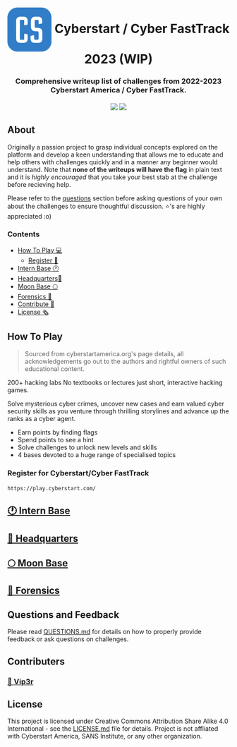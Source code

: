 <h1 align="center"> <img align="center" src="assets/CyberstartLogo.png" width="100"> Cyberstart / Cyber FastTrack 2023 (WIP) </h1>

<h3 align="center">Comprehensive writeup list of challenges from 2022-2023 Cyberstart America / Cyber FastTrack. </h3>

  <h4 align="center">
    <a href="https://github.com/alphyos/Cyberstart-2023/commits/master"><img src="https://img.shields.io/github/last-commit/alphyos/Cyberstart-2023.svg?style=plasticr"/></a>
    <a href="https://github.com/alphyos/Cyberstart-2023/commits/master"><img src="https://img.shields.io/github/commit-activity/t/alphyos/Cyberstart-2023.svg?style=plasticr"/></a>
  </h4>

## About

Originally a passion project to grasp individual concepts explored on the platform and develop a keen understanding that allows me to educate and help others with challenges quickly and in a manner any beginner would understand. Note that **none of the writeups will have the flag** in plain text and it is *highly encouraged* that you take your best stab at the challenge before recieving help. 

Please refer to the [questions](#questions-and-feedback) section before asking questions of your own about the challenges to ensure thoughtful discussion. ⭐'s are highly appreciated :o)

### Contents

- [How To Play 💻](#how-to-play)
  - [Register 🤖](#register-for-cyberstartcyber-fasttrack)
- [Intern Base 🕐](#-intern-base)
- [Headquarters🚀](#-headquarters)
- [Moon Base 🌕](#-moon-base)
- [Forensics 🔎](#-forensics)
- [Contribute 🌠](#contribute)
- [License 🗞️](#license)

## How To Play
> Sourced from cyberstartamerica.org's page details, all acknowledgements go out to the authors and rightful owners of such educational content.

200+ hacking labs
No textbooks or lectures just short,
interactive hacking games.

Solve mysterious cyber crimes, uncover new cases and earn valued cyber security skills as you venture through thrilling storylines and advance up the ranks as a cyber agent.

- Earn points by finding flags
- Spend points to see a hint
- Solve challenges to unlock new levels and skills
- 4 bases devoted to a huge range of specialised topics

### Register for Cyberstart/Cyber FastTrack
```
https://play.cyberstart.com/
```

## [🕐 Intern Base](/challenges/Intern-Base.md)

## [🚀 Headquarters](/challenges/Headquarters.md)

## [🌕 Moon Base](/challenges/Moon-Base.md)

## [🔎 Forensics](/challenges/Forensics.md)

## Questions and Feedback

Please read [QUESTIONS.md]() for details on how to properly provide feedback or ask questions on challenges.

## Contributers

### [🐍 Vip3r](https://github.com/qvipin)

## License

This project is licensed under Creative Commons Attribution Share Alike 4.0 International - see the [LICENSE.md](LICENSE.md) file for details.
Project is not affliated with Cyberstart America, SANS Institute, or any other organization.

